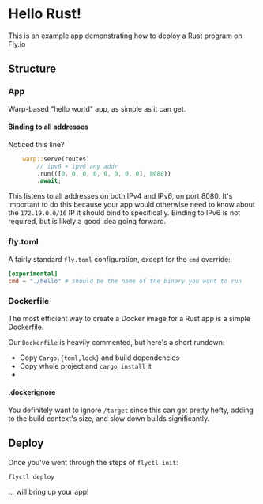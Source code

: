 # Hello Rust!

This is an example app demonstrating how to deploy a Rust program on Fly.io

## Structure

### App

Warp-based "hello world" app, as simple as it can get.

#### Binding to all addresses

Noticed this line?

```rust
    warp::serve(routes)
        // ipv6 + ipv6 any addr
        .run(([0, 0, 0, 0, 0, 0, 0, 0], 8080))
        .await;
```

This listens to all addresses on both IPv4 and IPv6, on port 8080. It's important to do this because your app would otherwise need to know about the `172.19.0.0/16` IP it should bind to specifically. Binding to IPv6 is not required, but is likely a good idea going forward.

### fly.toml

A fairly standard `fly.toml` configuration, except for the `cmd` override:

```toml
[experimental]
cmd = "./hello" # should be the name of the binary you want to run
```

### Dockerfile

The most efficient way to create a Docker image for a Rust app is a simple Dockerfile.

Our `Dockerfile` is heavily commented, but here's a short rundown:
- Copy `Cargo.{toml,lock}` and build dependencies
- Copy whole project and `cargo install` it
- 

#### .dockerignore

You definitely want to ignore `/target` since this can get pretty hefty, adding to the build context's size, and slow down builds significantly.

## Deploy

Once you've went through the steps of `flyctl init`:

```
flyctl deploy
```

... will bring up your app!

